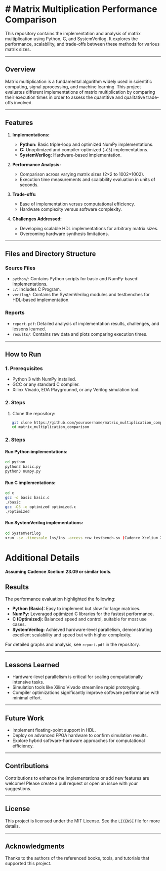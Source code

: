 # # **Matrix Multiplication Performance Comparison**

This repository contains the implementation and analysis of matrix multiplication using Python, C, and SystemVerilog. It explores the performance, scalability, and trade-offs between these methods for various matrix sizes.

---

## **Overview**
Matrix multiplication is a fundamental algorithm widely used in scientific computing, signal pprocessing, and machine learning. This project evaluates different implementations of matrix multiplication by comparing their execution times in order to assess the quantitive and qualitative trade-offs involved. 

---

## **Features**
1. **Implementations:**
   - **Python:** Basic triple-loop and optimized NumPy implementations.
   - **C:** Unoptimized and compiler-optimized (`-O3`) implementations.
   - **SystemVerilog:** Hardware-based implementation.

2. **Performance Analysis:**
   - Comparison across varying matrix sizes (2×2 to 1002×1002).
   - Execution time measurements and scalability evaluation in units of seconds.

3. **Trade-offs:**
   - Ease of implementation versus computational efficiency.
   - Hardware complexity versus software complexity.

4. **Challenges Addressed:**
   - Developing scalable HDL implementations for arbitrary matrix sizes.
   - Overcoming hardware synthesis limitations.

---

## **Files and Directory Structure**

### **Source Files**
- `python/`: Contains Python scripts for basic and NumPy-based implementations.
- `c/`: Includes C Program.
- `verilog/`: Contains the SystemVerilog modules and testbenches for HDL-based implementation.

### **Reports**
- `report.pdf`: Detailed analysis of implementation results, challenges, and lessons learned.
- `results/`: Contains raw data and plots comparing execution times.

---

## **How to Run**

### **1. Prerequisites**
- Python 3 with NumPy installed.
- GCC or any standard C compiler.
- Xilinx Vivado, EDA Playgrounnd, or any Verilog simulation tool.

### **2. Steps**
1. Clone the repository:
```bash
   git clone https://github.com/yourusername/matrix_multiplication_comparison.git
   cd matrix_multiplication_comparison
```

   ### **2. Steps**   
#### **Run Python implementations**:
   ```bash
cd python
python3 basic.py
python3 numpy.py
```

#### Run C implementations:
   ```bash
cd c
gcc -o basic basic.c
./basic
gcc -O3 -o optimized optimized.c
./optimized
   ```

#### Run SystemVerilog implementations:
   ```bash
cd SystemVerilog
xrun -sv -timescale 1ns/1ns -access +rw testbench.sv (Cadence Xcelium 23.09)
   ```

# Additional Details

**Assuming Cadence Xcelium 23.09 or similar tools.**

## Results

The performance evaluation highlighted the following:

- **Python (Basic):** Easy to implement but slow for large matrices.
- **NumPy:** Leveraged optimized C libraries for the fastest performance.
- **C (Optimized):** Balanced speed and control, suitable for most use cases.
- **SystemVerilog:** Achieved hardware-level parallelism, demonstrating excellent scalability and speed but with higher complexity.

For detailed graphs and analysis, see `report.pdf` in the repository.

---

## Lessons Learned

- Hardware-level parallelism is critical for scaling computationally intensive tasks.
- Simulation tools like Xilinx Vivado streamline rapid prototyping.
- Compiler optimizations significantly improve software performance with minimal effort.

---

## Future Work

- Implement floating-point support in HDL.
- Deploy on advanced FPGA hardware to confirm simulation results.
- Explore hybrid software-hardware approaches for computational efficiency.

---

## Contributions

Contributions to enhance the implementations or add new features are welcome! Please create a pull request or open an issue with your suggestions.

---

## License

This project is licensed under the MIT License. See the `LICENSE` file for more details.

---

## Acknowledgments

Thanks to the authors of the referenced books, tools, and tutorials that supported this project.
